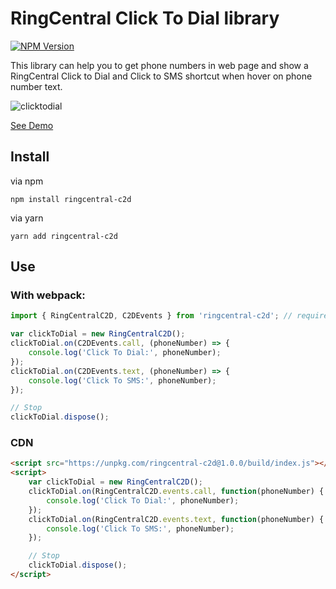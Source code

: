 # RingCentral Click To Dial library

[![NPM Version](https://img.shields.io/npm/v/ringcentral-c2d.svg?style=flat-square)](https://www.npmjs.com/package/ringcentral-c2d)

This library can help you to get phone numbers in web page and show a RingCentral Click to Dial and Click to SMS shortcut when hover on phone number text.

![clicktodial](https://user-images.githubusercontent.com/7036536/51652788-d2627200-1fcb-11e9-8ba3-9e50baeaf8a6.png)

[See Demo](https://ringcentral.github.io/ringcentral-c2d/)

## Install

via npm

```
npm install ringcentral-c2d
```

via yarn

```
yarn add ringcentral-c2d
```

## Use

### With webpack:

```javascript
import { RingCentralC2D, C2DEvents } from 'ringcentral-c2d'; // require url-loader, sass-loader, css-loader

var clickToDial = new RingCentralC2D();
clickToDial.on(C2DEvents.call, (phoneNumber) => {
    console.log('Click To Dial:', phoneNumber);
});
clickToDial.on(C2DEvents.text, (phoneNumber) => {
    console.log('Click To SMS:', phoneNumber);
});

// Stop
clickToDial.dispose();
```

### CDN

```html
<script src="https://unpkg.com/ringcentral-c2d@1.0.0/build/index.js"></script>
<script>
    var clickToDial = new RingCentralC2D();
    clickToDial.on(RingCentralC2D.events.call, function(phoneNumber) {
        console.log('Click To Dial:', phoneNumber);
    });
    clickToDial.on(RingCentralC2D.events.text, function(phoneNumber) {
        console.log('Click To SMS:', phoneNumber);
    });

    // Stop
    clickToDial.dispose();
</script>
```
